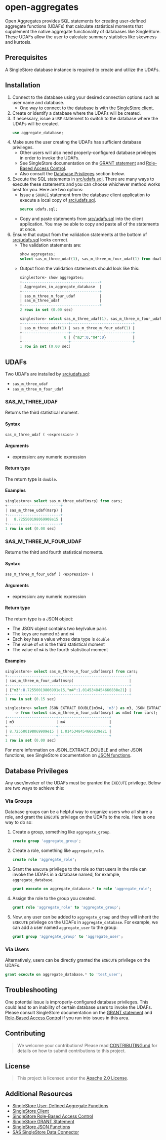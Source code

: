 # open-aggregates

Open Aggregates provides SQL statements for creating user-defined aggregate functions (UDAFs) that calculate statistical moments that supplement the native aggregate functionality of databases like SingleStore. These UDAFs allow the user to calculate summary statistics like skewness and kurtosis. 

## Prerequisites

A SingleStore database instance is required to create and utilize the UDAFs.

## Installation

1. Connect to the database using your desired connection options such as user name and database.
    * One way to connect to the database is with the [SingleStore client](https://docs.singlestore.com/db/v8.5/user-and-cluster-administration/cluster-management-with-tools/singlestore-client/).
1. Create or identify a database where the UDAFs will be created.
1. If necessary, issue a `USE` statement to switch to the database where the UDAFs will be created.
    ``` sql
    use aggregate_database;
    ```
1. Make sure the user creating the UDAFs has sufficient database privileges.
    * Other users will also need properly-configured database privileges in order to invoke the UDAFs.
    * See SingleStore documentation on the [GRANT statement](https://docs.singlestore.com/db/v8.5/reference/sql-reference/security-management-commands/grant/) and [Role-Based Access Control](https://docs.singlestore.com/db/v8.5/security/administration/role-based-access-control-rbac-at-database-level/).
    * Also consult the [Database Privileges](#database-privileges) section below.
1. Execute the SQL statements in [src/udafs.sql](src/udafs.sql). There are many ways to execute these statements and you can choose whichever method works best for you. Here are two options:
    * Issue a `SOURCE` statement from the database client application to execute a local copy of [src/udafs.sql](src/udafs.sql).
        ``` sql
        source udafs.sql;
        ```
    * Copy and paste statements from [src/udafs.sql](src/udafs.sql) into the client application. You may be able to copy and paste all of the statements at once.
1. Ensure that output from the validation statements at the bottom of [src/udafs.sql](src/udafs.sql) looks correct.
    * The validation statements are:
        ``` sql
        show aggregates;
        select sas_m_three_udaf(1), sas_m_three_m_four_udaf(1) from dual;
        ```
    * Output from the validation statements should look like this:
        ``` sql
        singlestore> show aggregates;
        +-----------------------------------+
        | Aggregates_in_aggregate_database  |
        +-----------------------------------+
        | sas_m_three_m_four_udaf           |
        | sas_m_three_udaf                  |
        +-----------------------------------+
        2 rows in set (0.00 sec)

        singlestore> select sas_m_three_udaf(1), sas_m_three_m_four_udaf(1) from dual;
        +---------------------+----------------------------+
        | sas_m_three_udaf(1) | sas_m_three_m_four_udaf(1) |
        +---------------------+----------------------------+
        |                   0 | {"m3":0,"m4":0}            |
        +---------------------+----------------------------+
        1 row in set (0.00 sec)
        ```

## UDAFs

Two UDAFs are installed by [src/udafs.sql](src/udafs.sql):
* `sas_m_three_udaf`
* `sas_m_three_m_four_udaf`

### SAS_M_THREE_UDAF

Returns the third statistical moment.

#### Syntax
``` sql
sas_m_three_udaf ( <expression> )
```

#### Arguments
* expression: any numeric expression

#### Return type
The return type is `double`.

#### Examples
``` sql
singlestore> select sas_m_three_udaf(msrp) from cars;
+------------------------+
| sas_m_three_udaf(msrp) |
+------------------------+
|   8.725500198069908e15 |
+------------------------+
1 row in set (0.08 sec)
```

### SAS_M_THREE_M_FOUR_UDAF

Returns the third and fourth statistical moments.

#### Syntax
``` sql
sas_m_three_m_four_udaf ( <expression> )
```

#### Arguments
* expression: any numeric expression

#### Return type
The return type is a JSON object:
* The JSON object contains two key/value pairs
* The keys are named `m3` and `m4`
* Each key has a value whose data type is `double`
* The value of `m3` is the third statistical moment
* The value of `m4` is the fourth statistical moment

#### Examples
``` sql
singlestore> select sas_m_three_m_four_udaf(msrp) from cars;
+-------------------------------------------------------+
| sas_m_three_m_four_udaf(msrp)                         |
+-------------------------------------------------------+
| {"m3":8.72550019806991e15,"m4":1.0145348454666838e21} |
+-------------------------------------------------------+
1 row in set (0.15 sec)

singlestore> select JSON_EXTRACT_DOUBLE(m3m4, 'm3') as m3, JSON_EXTRACT_DOUBLE(m3m4, 'm4') as m4
    -> from (select sas_m_three_m_four_udaf(msrp) as m3m4 from cars);
+----------------------+-----------------------+
| m3                   | m4                    |
+----------------------+-----------------------+
| 8.725500198069909e15 | 1.0145348454666839e21 |
+----------------------+-----------------------+
1 row in set (0.00 sec)
```

For more information on JSON_EXTRACT_DOUBLE and other JSON functions, see SingleStore documentation on [JSON functions](https://docs.singlestore.com/db/v8.5/reference/sql-reference/json-functions/).

## Database Privileges
Any user/invoker of the UDAFs must be granted the `EXECUTE` privilege. Below are two ways to achieve this:

### Via Groups
Database groups can be a helpful way to organize users who all share a role, and grant the `EXECUTE` privilege on the UDAFs to the role. Here is one way to do so:

1. Create a group, something like `aggregate_group`.
    ``` sql
    create group 'aggregate_group';
    ```

1. Create a role, something like `aggregate_role`.
    ``` sql
    create role 'aggregate_role';
    ```

1. Grant the `EXECUTE` privilege to the role so that users in the role can invoke the UDAFs in a database named, for example, `aggregate_database`.
    ``` sql
    grant execute on aggregate_database.* to role 'aggregate_role';
    ```

1. Assign the role to the group you created.
    ``` sql
    grant role 'aggregate_role' to 'aggregate_group';
    ```

1. Now, any user can be added to `aggregate_group` and they will inherit the `EXECUTE` privilege on the UDAFs in `aggregate_database`. For example, we can add a user named `aggregate_user` to the group:
    ``` sql
    grant group 'aggregate_group' to 'aggregate_user';
    ```

### Via Users
Alternatively, users can be directly granted the `EXECUTE` privilege on the UDAFs.
``` sql
grant execute on aggregate_database.* to 'test_user';
```

## Troubleshooting

One potential issue is improperly-configured database privileges. This could lead to an inability of certain database users to invoke the UDAFs. Please consult SingleStore documentation on the [GRANT statement](https://docs.singlestore.com/db/v8.5/reference/sql-reference/security-management-commands/grant/) and [Role-Based Access Control](https://docs.singlestore.com/db/v8.5/security/administration/role-based-access-control-rbac-at-database-level/) if you run into issues in this area.

## Contributing

> We welcome your contributions! Please read [CONTRIBUTING.md](CONTRIBUTING.md) for details on how to submit contributions to this project.

## License

> This project is licensed under the [Apache 2.0 License](LICENSE).

## Additional Resources

* [SingleStore User-Defined Aggregate Functions](https://docs.singlestore.com/db/v8.5/reference/sql-reference/procedural-sql-reference/create-aggregate/)
* [SingleStore Client](https://docs.singlestore.com/db/v8.5/user-and-cluster-administration/cluster-management-with-tools/singlestore-client/)
* [SingleStore Role-Based Access Control](https://docs.singlestore.com/db/v8.5/security/administration/role-based-access-control-rbac-at-database-level/)
* [SingleStore GRANT Statement](https://docs.singlestore.com/db/v8.5/reference/sql-reference/security-management-commands/grant/)
* [SingleStore JSON Functions](https://docs.singlestore.com/db/v8.5/reference/sql-reference/json-functions/)
* [SAS SingleStore Data Connector](https://documentation.sas.com/?cdcId=pgmsascdc&cdcVersion=default&docsetId=casref&docsetTarget=n17k3u020i60txn1mrtroklspwl8.htm)